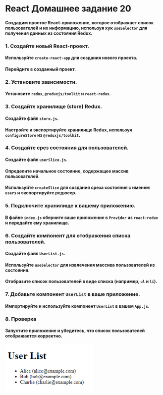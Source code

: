 # React Домашнее задание 20
#### Создадим простое React-приложение, которое отображает список пользователей и их информацию, используя хук `useSelector` для получения данных из состояния Redux.


### 1. Создайте новый React-проект.
#### Используйте `create-react-app` для создания нового проекта.
#### Перейдите в созданный проект.


### 2. Установите зависимости.
#### Установите `redux`, `@reduxjs/toolkit` и `react-redux`.


### 3. Создайте хранилище (store) Redux.
#### Создайте файл `store.js`.
#### Настройте и экспортируйте хранилище Redux, используя `configureStore` из `@reduxjs/toolkit`.


### 4. Создайте срез состояния для пользователей.
#### Создайте файл `userSlice.js`.
#### Определите начальное состояние, содержащее массив пользователей.
#### Используйте `createSlice` для создания среза состояния с именем `users` и экспортируйте редюсер.


### 5. Подключите хранилище к вашему приложению.
#### В файле `index.js` оберните ваше приложение в `Provider` из `react-redux` и передайте ему хранилище.


### 6. Создайте компонент для отображения списка пользователей.
#### Создайте файл `UserList.js`.
#### Используйте `useSelector` для извлечения массива пользователей из состояния.
#### Отобразите список пользователей в виде списка (например, `ul` и `li`).


### 7. Добавьте компонент `UserList` в ваше приложение.
#### Импортируйте и используйте компонент `UserList` в вашем `App.js`.


### 8. Проверка
#### Запустите приложение и убедитесь, что список пользователей отображается корректно.

![hw20](hw20_example.png)


